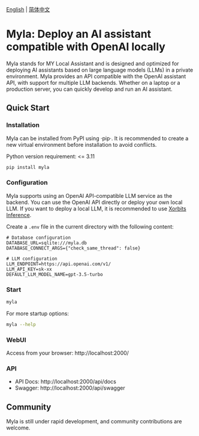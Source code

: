 [English](README.md) | [简体中文](README_zh_CN.md)

# Myla: Deploy an AI assistant compatible with OpenAI locally

Myla stands for MY Local Assistant and is designed and optimized for deploying AI assistants based on large language models (LLMs) in a private environment. Myla provides an API compatible with the OpenAI assistant API, with support for multiple LLM backends. Whether on a laptop or a production server, you can quickly develop and run an AI assistant.

## Quick Start
### Installation

Myla can be installed from PyPI using ·pip·. It is recommended to create a new virtual environment before installation to avoid conflicts.

Python version requirement: <= 3.11

```bash
pip install myla
```

### Configuration

Myla supports using an OpenAI API-compatible LLM service as the backend. You can use the OpenAI API directly or deploy your own local LLM. If you want to deploy a local LLM, it is recommended to use [Xorbits Inference](https://github.com/xorbitsai/inference).

Create a `.env` file in the current directory with the following content:

```
# Database configuration
DATABASE_URL=sqlite:///myla.db
DATABASE_CONNECT_ARGS={"check_same_thread": false}

# LLM configuration
LLM_ENDPOINT=https://api.openai.com/v1/
LLM_API_KEY=sk-xx
DEFAULT_LLM_MODEL_NAME=gpt-3.5-turbo
```

### Start

```bash
myla
```

For more startup options:
```bash
myla --help
```

### WebUI
Access from your browser: http://localhost:2000/

### API

* API Docs: http://localhost:2000/api/docs
* Swagger: http://localhost:2000/api/swagger


## Community

Myla is still under rapid development, and community contributions are welcome.